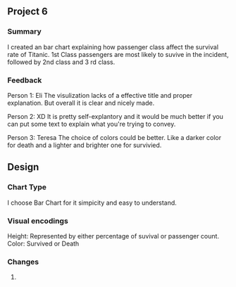 ## Project 6

### Summary
I created an bar chart explaining how passenger class affect the survival rate of Titanic. 1st Class passengers are most likely to suvive in the incident, followed by 2nd class and 3 rd class.

### Feedback

Person 1: Eli
The visulization lacks of a effective title and proper explanation. But overall it is clear and nicely made.

Person 2: XD
It is pretty self-explantory and it would be much better if you can put some text to explain what you're trying to convey.

Person 3: Teresa
The choice of colors could be better. Like a darker color for death and a lighter and brighter one for survivied.

## Design
### Chart Type
I choose Bar Chart for it simpicity and easy to understand.

### Visual encodings
Height: Represented by either percentage of suvival or passenger count.
Color: Survived or Death

### Changes
1. 